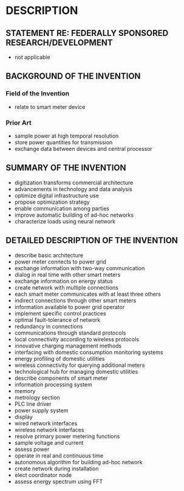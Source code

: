 # DESCRIPTION

## STATEMENT RE: FEDERALLY SPONSORED RESEARCH/DEVELOPMENT

- not applicable

## BACKGROUND OF THE INVENTION

### Field of the Invention

- relate to smart meter device

### Prior Art

- sample power at high temporal resolution
- store power quantities for transmission
- exchange data between devices and central processor

## SUMMARY OF THE INVENTION

- digitization transforms commercial architecture
- advancements in technology and data analysis
- optimize digital infrastructure use
- propose optimization strategy
- enable communication among parties
- improve automatic building of ad-hoc networks
- characterize loads using neural network

## DETAILED DESCRIPTION OF THE INVENTION

- describe basic architecture
- power meter connects to power grid
- exchange information with two-way communication
- dialog in real time with other smart meters
- exchange information on energy status
- create network with multiple connections
- each smart meter communicates with at least three others
- indirect connections through other smart meters
- information available to power grid operator
- implement specific control practices
- optimal fault-tolerance of network
- redundancy in connections
- communications through standard protocols
- local connectivity according to wireless protocols
- innovative charging management methods
- interfacing with domestic consumption monitoring systems
- energy profiling of domestic utilities
- wireless connectivity for querying additional meters
- technological hub for managing domestic utilities
- describe components of smart meter
- information processing system
- memory
- metrology section
- PLC line driver
- power supply system
- display
- wired network interfaces
- wireless network interfaces
- resolve primary power metering functions
- sample voltage and current
- assess power
- operate in real and continuous time
- autonomous algorithm for building ad-hoc network
- create network during installation
- elect coordinator node
- assess energy spectrum using FFT

